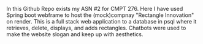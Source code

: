 In this Github Repo exists my ASN #2 for CMPT 276. Here I have used Spring boot webframe to host the (mock)compnay "Rectangle Innovation" on render. This is a full stack web application to a database in psql where it retrieves, delete, displays, and adds rectangles. Chatbots were used to make the website slogan and keep up with aesthetics. 

